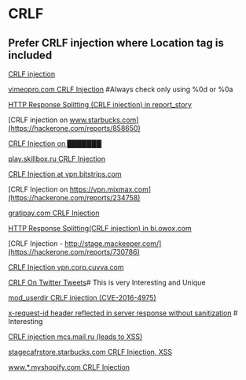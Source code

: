 # CRLF

## Prefer CRLF injection where Location tag is included

[CRLF injection](https://hackerone.com/reports/446271)

[vimeopro.com CRLF Injection](https://hackerone.com/reports/39181) #Always check only using %0d or %0a 

[HTTP Response Splitting (CRLF injection) in report_story](https://hackerone.com/reports/52042)

[CRLF injection on www.starbucks.com](https://hackerone.com/reports/858650)

[CRLF Injection on ███████](https://hackerone.com/reports/245485)

[play.skillbox.ru CRLF Injection](https://hackerone.com/reports/1271276)

[CRLF Injection at vpn.bitstrips.com](https://hackerone.com/reports/237357)

[CRLF Injection on https://vpn.mixmax.com](https://hackerone.com/reports/234758)

[gratipay.com CRLF Injection](https://hackerone.com/reports/79552)

[HTTP Response Splitting(CRLF injection) in bi.owox.com](https://hackerone.com/reports/171473)

[CRLF Injection - http://stage.mackeeper.com/](https://hackerone.com/reports/730786)

[CRLF Injection vpn.corp.cuvva.com](https://hackerone.com/reports/231508)

[CRLF On Twitter Tweets](https://hackerone.com/reports/712979)# This is very Interesting and Unique

[mod_userdir CRLF injection (CVE-2016-4975)](https://hackerone.com/reports/409512)

[x-request-id header reflected in server response without sanitization](https://hackerone.com/reports/798686) # Interesting

[CRLF injection mcs.mail.ru (leads to XSS)](https://hackerone.com/reports/335599)

[stagecafrstore.starbucks.com CRLF Injection, XSS](https://hackerone.com/reports/192667)

[www.*.myshopify.com CRLF Injection](https://hackerone.com/reports/66386)


